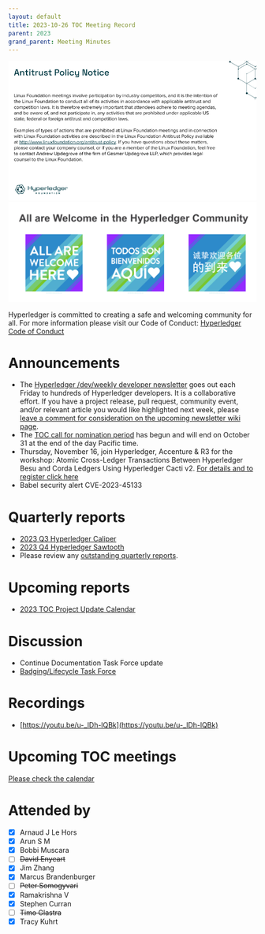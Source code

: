 ```yaml
---
layout: default
title: 2023-10-26 TOC Meeting Record
parent: 2023
grand_parent: Meeting Minutes
---
```

![Antitrust Policy Notice](../images/antitrust-policy-notice.png "Antitrust Policy Notice")
![All are Welcome in the Hyperledger Community](../images/all-are-welcome.png "All are Welcome in the Hyperledger Community")

Hyperledger is committed to creating a safe and welcoming community for all. For more information please visit our Code of Conduct: [Hyperledger Code of Conduct](https://toc.hyperledger.org/governing-documents/code-of-conduct.html)

# Announcements
* The [Hyperledger /dev/weekly developer newsletter](https://wiki.hyperledger.org/pages/viewpage.action?pageId=39618905) goes out each Friday to hundreds of Hyperledger developers. It is a collaborative effort. If you have a project release, pull request, community event, and/or relevant article you would like highlighted next week, please [leave a comment for consideration on the upcoming newsletter wiki page](https://wiki.hyperledger.org/display/DR/2023).
* The [TOC call for nomination period](https://lists.hyperledger.org/g/toc/message/4004) has begun and will end on October 31 at the end of the day Pacific time.
* Thursday, November 16, join Hyperledger, Accenture & R3 for the workshop: Atomic Cross-Ledger Transactions Between Hyperledger Besu and Corda Ledgers Using Hyperledger Cacti v2.
[For details and to register click here](https://zoom.us/meeting/register/tJUuce6tpzsqEt2DvUErQ0LnW1qsC0PCT9Dz#/registration) 
* Babel security alert CVE-2023-45133


# Quarterly reports
* [2023 Q3 Hyperledger Caliper](https://github.com/hyperledger/toc/pull/173)
* [2023 Q4 Hyperledger Sawtooth](https://github.com/hyperledger/toc/pull/177)
* Please review any [outstanding quarterly reports](https://github.com/hyperledger/toc/pulls?q=is%3Apr+is%3Aopen+label%3Aquarterly-report+user-review-requested%3A%40me).

# Upcoming reports
* [2023 TOC Project Update Calendar](../../project-reports/2023/2023-updates.md)

# Discussion
* Continue Documentation Task Force update
* [Badging/Lifecycle Task Force](https://github.com/hyperledger/toc/issues/50)

# Recordings
* [https://youtu.be/u-_lDh-lQBk](https://youtu.be/u-_lDh-lQBk)

# Upcoming TOC meetings
[Please check the calendar](https://lists.hyperledger.org/g/toc/calendar)

# Attended by
* [x] Arnaud J Le Hors
* [x] Arun S M
* [x] Bobbi Muscara
* [ ] ~~David Enyeart~~
* [x] Jim Zhang
* [x] Marcus Brandenburger
* [ ] ~~Peter Somogyvari~~
* [x] Ramakrishna V
* [x] Stephen Curran
* [ ] ~~Timo Glastra~~
* [x] Tracy Kuhrt
